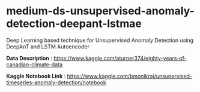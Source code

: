# medium-ds-unsupervised-anomaly-detection-deepant-lstmae
Deep Learning based technique for Unsupervised Anomaly Detection using DeepAnT and LSTM Autoencoder

**Data Description** : https://www.kaggle.com/aturner374/eighty-years-of-canadian-climate-data 

**Kaggle Notebook Link** : https://www.kaggle.com/bmonikraj/unsupervised-timeseries-anomaly-detection/notebook 
